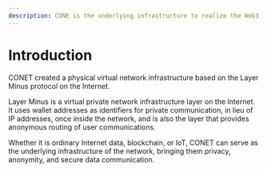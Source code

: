 ```yaml
---
description: CONE is the underlying infrastructure to realize the Web3 vision
---
```


# Introduction

CONET created a physical virtual network infrastructure based on the Layer Minus protocol on the Internet.

Layer Minus is a virtual private network infrastructure layer on the Internet. It uses wallet addresses as identifiers for private communication, in lieu of IP addresses, once inside the network, and is also the layer that provides anonymous routing of user communications.

Whether it is ordinary Internet data, blockchain, or IoT, CONET can serve as the underlying infrastructure of the network, bringing them privacy, anonymity, and secure data communication.
